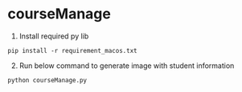 # courseManage

1. Install required py lib

```
pip install -r requirement_macos.txt
```

2. Run below command to generate image with student information

```
python courseManage.py
```
